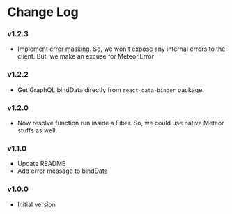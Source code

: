 # Change Log

### v1.2.3

* Implement error masking. So, we won't expose any internal errors to 
the client. But, we make an excuse for Meteor.Error

### v1.2.2

* Get GraphQL.bindData directly from `react-data-binder` package.

### v1.2.0

* Now resolve function run inside a Fiber. So, we could use native Meteor stuffs as well.

### v1.1.0

* Update README
* Add error message to bindData

### v1.0.0

* Initial version
